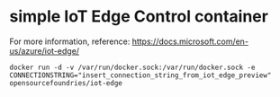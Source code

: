 # simple IoT Edge Control container

For more information, reference: https://docs.microsoft.com/en-us/azure/iot-edge/
```
docker run -d -v /var/run/docker.sock:/var/run/docker.sock -e CONNECTIONSTRING="insert_connection_string_from_iot_edge_preview" opensourcefoundries/iot-edge
```
